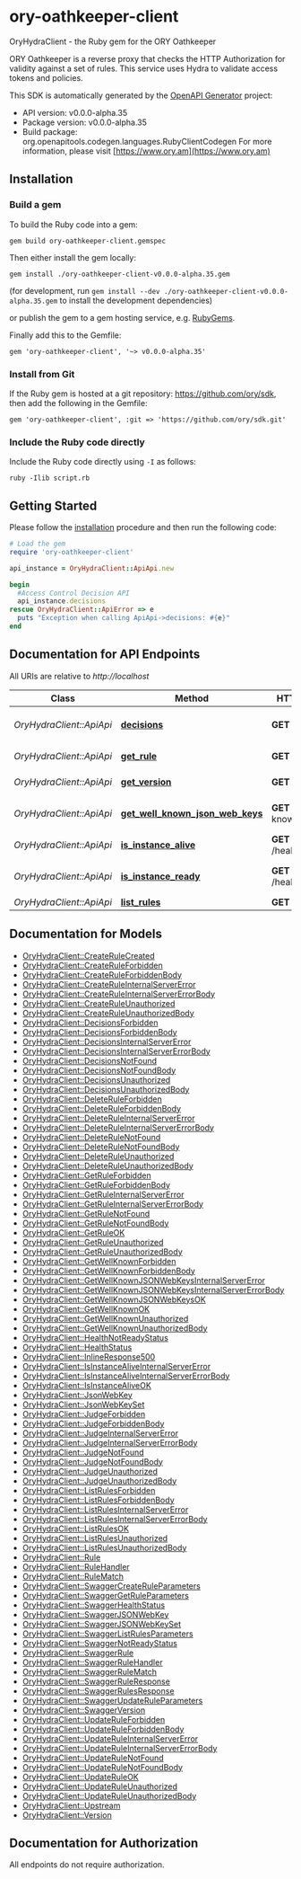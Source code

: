 # ory-oathkeeper-client

OryHydraClient - the Ruby gem for the ORY Oathkeeper

ORY Oathkeeper is a reverse proxy that checks the HTTP Authorization for validity against a set of rules. This service uses Hydra to validate access tokens and policies.

This SDK is automatically generated by the [OpenAPI Generator](https://openapi-generator.tech) project:

- API version: v0.0.0-alpha.35
- Package version: v0.0.0-alpha.35
- Build package: org.openapitools.codegen.languages.RubyClientCodegen
For more information, please visit [https://www.ory.am](https://www.ory.am)

## Installation

### Build a gem

To build the Ruby code into a gem:

```shell
gem build ory-oathkeeper-client.gemspec
```

Then either install the gem locally:

```shell
gem install ./ory-oathkeeper-client-v0.0.0-alpha.35.gem
```

(for development, run `gem install --dev ./ory-oathkeeper-client-v0.0.0-alpha.35.gem` to install the development dependencies)

or publish the gem to a gem hosting service, e.g. [RubyGems](https://rubygems.org/).

Finally add this to the Gemfile:

    gem 'ory-oathkeeper-client', '~> v0.0.0-alpha.35'

### Install from Git

If the Ruby gem is hosted at a git repository: https://github.com/ory/sdk, then add the following in the Gemfile:

    gem 'ory-oathkeeper-client', :git => 'https://github.com/ory/sdk.git'

### Include the Ruby code directly

Include the Ruby code directly using `-I` as follows:

```shell
ruby -Ilib script.rb
```

## Getting Started

Please follow the [installation](#installation) procedure and then run the following code:

```ruby
# Load the gem
require 'ory-oathkeeper-client'

api_instance = OryHydraClient::ApiApi.new

begin
  #Access Control Decision API
  api_instance.decisions
rescue OryHydraClient::ApiError => e
  puts "Exception when calling ApiApi->decisions: #{e}"
end

```

## Documentation for API Endpoints

All URIs are relative to *http://localhost*

Class | Method | HTTP request | Description
------------ | ------------- | ------------- | -------------
*OryHydraClient::ApiApi* | [**decisions**](docs/ApiApi.md#decisions) | **GET** /decisions | Access Control Decision API
*OryHydraClient::ApiApi* | [**get_rule**](docs/ApiApi.md#get_rule) | **GET** /rules/{id} | Retrieve a rule
*OryHydraClient::ApiApi* | [**get_version**](docs/ApiApi.md#get_version) | **GET** /version | Get service version
*OryHydraClient::ApiApi* | [**get_well_known_json_web_keys**](docs/ApiApi.md#get_well_known_json_web_keys) | **GET** /.well-known/jwks.json | Lists cryptographic keys
*OryHydraClient::ApiApi* | [**is_instance_alive**](docs/ApiApi.md#is_instance_alive) | **GET** /health/alive | Check alive status
*OryHydraClient::ApiApi* | [**is_instance_ready**](docs/ApiApi.md#is_instance_ready) | **GET** /health/ready | Check readiness status
*OryHydraClient::ApiApi* | [**list_rules**](docs/ApiApi.md#list_rules) | **GET** /rules | List all rules


## Documentation for Models

 - [OryHydraClient::CreateRuleCreated](docs/CreateRuleCreated.md)
 - [OryHydraClient::CreateRuleForbidden](docs/CreateRuleForbidden.md)
 - [OryHydraClient::CreateRuleForbiddenBody](docs/CreateRuleForbiddenBody.md)
 - [OryHydraClient::CreateRuleInternalServerError](docs/CreateRuleInternalServerError.md)
 - [OryHydraClient::CreateRuleInternalServerErrorBody](docs/CreateRuleInternalServerErrorBody.md)
 - [OryHydraClient::CreateRuleUnauthorized](docs/CreateRuleUnauthorized.md)
 - [OryHydraClient::CreateRuleUnauthorizedBody](docs/CreateRuleUnauthorizedBody.md)
 - [OryHydraClient::DecisionsForbidden](docs/DecisionsForbidden.md)
 - [OryHydraClient::DecisionsForbiddenBody](docs/DecisionsForbiddenBody.md)
 - [OryHydraClient::DecisionsInternalServerError](docs/DecisionsInternalServerError.md)
 - [OryHydraClient::DecisionsInternalServerErrorBody](docs/DecisionsInternalServerErrorBody.md)
 - [OryHydraClient::DecisionsNotFound](docs/DecisionsNotFound.md)
 - [OryHydraClient::DecisionsNotFoundBody](docs/DecisionsNotFoundBody.md)
 - [OryHydraClient::DecisionsUnauthorized](docs/DecisionsUnauthorized.md)
 - [OryHydraClient::DecisionsUnauthorizedBody](docs/DecisionsUnauthorizedBody.md)
 - [OryHydraClient::DeleteRuleForbidden](docs/DeleteRuleForbidden.md)
 - [OryHydraClient::DeleteRuleForbiddenBody](docs/DeleteRuleForbiddenBody.md)
 - [OryHydraClient::DeleteRuleInternalServerError](docs/DeleteRuleInternalServerError.md)
 - [OryHydraClient::DeleteRuleInternalServerErrorBody](docs/DeleteRuleInternalServerErrorBody.md)
 - [OryHydraClient::DeleteRuleNotFound](docs/DeleteRuleNotFound.md)
 - [OryHydraClient::DeleteRuleNotFoundBody](docs/DeleteRuleNotFoundBody.md)
 - [OryHydraClient::DeleteRuleUnauthorized](docs/DeleteRuleUnauthorized.md)
 - [OryHydraClient::DeleteRuleUnauthorizedBody](docs/DeleteRuleUnauthorizedBody.md)
 - [OryHydraClient::GetRuleForbidden](docs/GetRuleForbidden.md)
 - [OryHydraClient::GetRuleForbiddenBody](docs/GetRuleForbiddenBody.md)
 - [OryHydraClient::GetRuleInternalServerError](docs/GetRuleInternalServerError.md)
 - [OryHydraClient::GetRuleInternalServerErrorBody](docs/GetRuleInternalServerErrorBody.md)
 - [OryHydraClient::GetRuleNotFound](docs/GetRuleNotFound.md)
 - [OryHydraClient::GetRuleNotFoundBody](docs/GetRuleNotFoundBody.md)
 - [OryHydraClient::GetRuleOK](docs/GetRuleOK.md)
 - [OryHydraClient::GetRuleUnauthorized](docs/GetRuleUnauthorized.md)
 - [OryHydraClient::GetRuleUnauthorizedBody](docs/GetRuleUnauthorizedBody.md)
 - [OryHydraClient::GetWellKnownForbidden](docs/GetWellKnownForbidden.md)
 - [OryHydraClient::GetWellKnownForbiddenBody](docs/GetWellKnownForbiddenBody.md)
 - [OryHydraClient::GetWellKnownJSONWebKeysInternalServerError](docs/GetWellKnownJSONWebKeysInternalServerError.md)
 - [OryHydraClient::GetWellKnownJSONWebKeysInternalServerErrorBody](docs/GetWellKnownJSONWebKeysInternalServerErrorBody.md)
 - [OryHydraClient::GetWellKnownJSONWebKeysOK](docs/GetWellKnownJSONWebKeysOK.md)
 - [OryHydraClient::GetWellKnownOK](docs/GetWellKnownOK.md)
 - [OryHydraClient::GetWellKnownUnauthorized](docs/GetWellKnownUnauthorized.md)
 - [OryHydraClient::GetWellKnownUnauthorizedBody](docs/GetWellKnownUnauthorizedBody.md)
 - [OryHydraClient::HealthNotReadyStatus](docs/HealthNotReadyStatus.md)
 - [OryHydraClient::HealthStatus](docs/HealthStatus.md)
 - [OryHydraClient::InlineResponse500](docs/InlineResponse500.md)
 - [OryHydraClient::IsInstanceAliveInternalServerError](docs/IsInstanceAliveInternalServerError.md)
 - [OryHydraClient::IsInstanceAliveInternalServerErrorBody](docs/IsInstanceAliveInternalServerErrorBody.md)
 - [OryHydraClient::IsInstanceAliveOK](docs/IsInstanceAliveOK.md)
 - [OryHydraClient::JsonWebKey](docs/JsonWebKey.md)
 - [OryHydraClient::JsonWebKeySet](docs/JsonWebKeySet.md)
 - [OryHydraClient::JudgeForbidden](docs/JudgeForbidden.md)
 - [OryHydraClient::JudgeForbiddenBody](docs/JudgeForbiddenBody.md)
 - [OryHydraClient::JudgeInternalServerError](docs/JudgeInternalServerError.md)
 - [OryHydraClient::JudgeInternalServerErrorBody](docs/JudgeInternalServerErrorBody.md)
 - [OryHydraClient::JudgeNotFound](docs/JudgeNotFound.md)
 - [OryHydraClient::JudgeNotFoundBody](docs/JudgeNotFoundBody.md)
 - [OryHydraClient::JudgeUnauthorized](docs/JudgeUnauthorized.md)
 - [OryHydraClient::JudgeUnauthorizedBody](docs/JudgeUnauthorizedBody.md)
 - [OryHydraClient::ListRulesForbidden](docs/ListRulesForbidden.md)
 - [OryHydraClient::ListRulesForbiddenBody](docs/ListRulesForbiddenBody.md)
 - [OryHydraClient::ListRulesInternalServerError](docs/ListRulesInternalServerError.md)
 - [OryHydraClient::ListRulesInternalServerErrorBody](docs/ListRulesInternalServerErrorBody.md)
 - [OryHydraClient::ListRulesOK](docs/ListRulesOK.md)
 - [OryHydraClient::ListRulesUnauthorized](docs/ListRulesUnauthorized.md)
 - [OryHydraClient::ListRulesUnauthorizedBody](docs/ListRulesUnauthorizedBody.md)
 - [OryHydraClient::Rule](docs/Rule.md)
 - [OryHydraClient::RuleHandler](docs/RuleHandler.md)
 - [OryHydraClient::RuleMatch](docs/RuleMatch.md)
 - [OryHydraClient::SwaggerCreateRuleParameters](docs/SwaggerCreateRuleParameters.md)
 - [OryHydraClient::SwaggerGetRuleParameters](docs/SwaggerGetRuleParameters.md)
 - [OryHydraClient::SwaggerHealthStatus](docs/SwaggerHealthStatus.md)
 - [OryHydraClient::SwaggerJSONWebKey](docs/SwaggerJSONWebKey.md)
 - [OryHydraClient::SwaggerJSONWebKeySet](docs/SwaggerJSONWebKeySet.md)
 - [OryHydraClient::SwaggerListRulesParameters](docs/SwaggerListRulesParameters.md)
 - [OryHydraClient::SwaggerNotReadyStatus](docs/SwaggerNotReadyStatus.md)
 - [OryHydraClient::SwaggerRule](docs/SwaggerRule.md)
 - [OryHydraClient::SwaggerRuleHandler](docs/SwaggerRuleHandler.md)
 - [OryHydraClient::SwaggerRuleMatch](docs/SwaggerRuleMatch.md)
 - [OryHydraClient::SwaggerRuleResponse](docs/SwaggerRuleResponse.md)
 - [OryHydraClient::SwaggerRulesResponse](docs/SwaggerRulesResponse.md)
 - [OryHydraClient::SwaggerUpdateRuleParameters](docs/SwaggerUpdateRuleParameters.md)
 - [OryHydraClient::SwaggerVersion](docs/SwaggerVersion.md)
 - [OryHydraClient::UpdateRuleForbidden](docs/UpdateRuleForbidden.md)
 - [OryHydraClient::UpdateRuleForbiddenBody](docs/UpdateRuleForbiddenBody.md)
 - [OryHydraClient::UpdateRuleInternalServerError](docs/UpdateRuleInternalServerError.md)
 - [OryHydraClient::UpdateRuleInternalServerErrorBody](docs/UpdateRuleInternalServerErrorBody.md)
 - [OryHydraClient::UpdateRuleNotFound](docs/UpdateRuleNotFound.md)
 - [OryHydraClient::UpdateRuleNotFoundBody](docs/UpdateRuleNotFoundBody.md)
 - [OryHydraClient::UpdateRuleOK](docs/UpdateRuleOK.md)
 - [OryHydraClient::UpdateRuleUnauthorized](docs/UpdateRuleUnauthorized.md)
 - [OryHydraClient::UpdateRuleUnauthorizedBody](docs/UpdateRuleUnauthorizedBody.md)
 - [OryHydraClient::Upstream](docs/Upstream.md)
 - [OryHydraClient::Version](docs/Version.md)


## Documentation for Authorization

 All endpoints do not require authorization.

